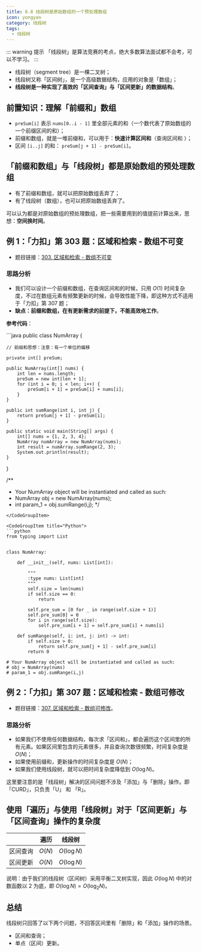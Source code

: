 ```yaml
---
title: 6.8 线段树是原始数组的一个预处理数组
icon: yongyan
category: 线段树
tags:
  - 线段树
---
```


::: warning 提示
「线段树」是算法竞赛的考点，绝大多数算法面试都不会考，可以不学习。
:::

- 线段树（segment tree）是一棵二叉树；
- 线段树又称「区间树」，是一个高级数据结构，应用的对象是「数组」；
- **线段树是一种实现了高效的「区间查询」与「区间更新」的数据结构**。

## 前置知识：理解「前缀和」数组

- `preSum[i]` 表示 `nums[0..i - 1]` 里全部元素的和（一个数代表了原始数组的一个前缀区间的和）；
- 前缀和数组，就是一堆前缀和，可以用于：**快速计算区间和**（查询区间和 ）；
- 区间 `[i..j]` 的和： `preSum[j + 1] - preSum[i]`。

## 「前缀和数组」与「线段树」都是原始数组的预处理数组

- 有了前缀和数组，就可以把原始数组丢弃了；
- 有了线段树（数组），也可以把原始数组丢弃了。

可以认为都是对原始数组的预处理数组，把一些需要用到的值提前计算出来，思想：**空间换时间**。

## 例 1：「力扣」第 303 题：区域和检索 - 数组不可变

- 题目链接：[303. 区域和检索 - 数组不可变](https://leetcode-cn.com/problems/range-sum-query-immutable/)

### 思路分析

- 我们可以设计一个前缀和数组，在查询区间和的时候，只用 $O(1)$ 时间复杂度，不过在数组元素有频繁更新的时候，会导致性能下降，即这种方式不适用于「力扣」第 307 题；
- **缺点：前缀和数组，在有更新需求的前提下，不能高效地工作**。

**参考代码**：

<CodeGroup>
<CodeGroupItem title="Java">
```java
public class NumArray {

    // 前缀和思想：注意：有一个单位的偏移

    private int[] preSum;

    public NumArray(int[] nums) {
        int len = nums.length;
        preSum = new int[len + 1];
        for (int i = 0; i < len; i++) {
            preSum[i + 1] = preSum[i] + nums[i];
        }
    }

    public int sumRange(int i, int j) {
        return preSum[j + 1] - preSum[i];
    }

    public static void main(String[] args) {
        int[] nums = {1, 2, 3, 4};
        NumArray numArray = new NumArray(nums);
        int result = numArray.sumRange(2, 3);
        System.out.println(result);
    }

}

/\*\*

- Your NumArray object will be instantiated and called as such:
- NumArray obj = new NumArray(nums);
- int param_1 = obj.sumRange(i,j);
  \*/

````
</CodeGroupItem>

<CodeGroupItem title="Python">
```python
from typing import List


class NumArray:

    def __init__(self, nums: List[int]):

        """
        :type nums: List[int]
        """
        self.size = len(nums)
        if self.size == 0:
            return

        self.pre_sum = [0 for _ in range(self.size + 1)]
        self.pre_sum[0] = 0
        for i in range(self.size):
            self.pre_sum[i + 1] = self.pre_sum[i] + nums[i]

    def sumRange(self, i: int, j: int) -> int:
        if self.size > 0:
            return self.pre_sum[j + 1] - self.pre_sum[i]
        return 0

# Your NumArray object will be instantiated and called as such:
# obj = NumArray(nums)
# param_1 = obj.sumRange(i,j)
````

</CodeGroupItem>
</CodeGroup>

## 例 2：「力扣」第 307 题：区域和检索 - 数组可修改

- 题目链接：[307. 区域和检索 - 数组可修改](https://leetcode-cn.com/problems/range-sum-query-mutable/)。

### 思路分析

- 如果我们不使用任何数据结构，每次求「区间和」，都会遍历这个区间里的所有元素。如果区间里包含的元素很多，并且查询次数很频繁，时间复杂度是 $O(N)$；
- 如果使用前缀和，更新操作的时间复杂度是 $O(N)$；
- 如果我们使用线段树，就可以把时间复杂度降低到 $O(\log N)$。

这里要注意的是「线段树」解决的区间问题不涉及「添加」与「删除」操作。即「CURD」，只负责「U」 和 「R」。

## 使用「遍历」与使用「线段树」对于「区间更新」与「区间查询」操作的复杂度

|          | 遍历   | 线段树      |
| -------- | ------ | ----------- |
| 区间查询 | $O(N)$ | $O(\log N)$ |
| 区间更新 | $O(N)$ | $O(\log N)$ |

说明：由于我们的线段树（区间树）采用平衡二叉树实现，因此 $O(\log N)$ 中的对数函数以 2 为底，即 $O(\log N) = O(\log_2 N)$。

## 总结

线段树只回答了以下两个问题，不回答区间里有「删除」和「添加」操作的场景。

- 区间和查询；
- 单点（区间）更新。
